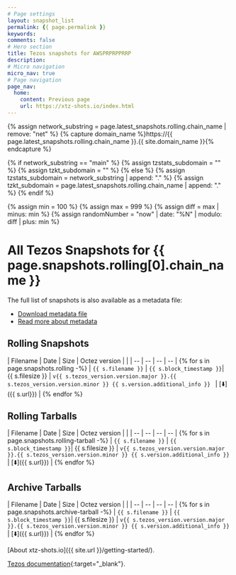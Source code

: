 ```yaml
---
# Page settings
layout: snapshot_list
permalink: {{ page.permalink }}
keywords:
comments: false
# Hero section
title: Tezos snapshots for AWSPRPRPPRRP
description:
# Micro navigation
micro_nav: true
# Page navigation
page_nav:
  home:
    content: Previous page
    url: https://xtz-shots.io/index.html
---
```


{% assign network_substring = page.latest_snapshots.rolling.chain_name | remove: "net" %}
{% capture domain_name %}https://{{ page.latest_snapshots.rolling.chain_name }}.{{ site.domain_name }}{% endcapture %}

{% if network_substring == "main" %}
  {% assign tzstats_subdomain = "" %}
  {% assign tzkt_subdomain = "" %}
{% else %}
  {% assign tzstats_subdomain = network_substring | append: "." %}
  {% assign tzkt_subdomain = page.latest_snapshots.rolling.chain_name | append: "." %}
{% endif %}

{% assign min = 100 %}
{% assign max = 999 %}
{% assign diff = max | minus: min %}
{% assign randomNumber = "now" | date: "%N" | modulo: diff | plus: min %}

# All Tezos Snapshots for {{ page.snapshots.rolling[0].chain_name }}

The full list of snapshots is also available as a metadata file:
* [Download metadata file](https://xtz-shots.io/tezos-snapshots.json)
* [Read more about metadata](/getting-started/#xtz-shots-metadata)

## Rolling Snapshots

| Filename | Date | Size | Octez version | |
| -- | -- | -- | -- |
{% for s in page.snapshots.rolling -%}
| `{{ s.filename }}` | `{{ s.block_timestamp }}`| {{ s.filesize }} | `v{{ s.tezos_version.version.major }}.{{ s.tezos_version.version.minor }} {{ s.version.additional_info }} ` | [⬇️]({{ s.url}}) |
{% endfor %}

## Rolling Tarballs

| Filename | Date | Size | Octez version | |
| -- | -- | -- | -- |
{% for s in page.snapshots.rolling-tarball -%}
| `{{ s.filename }}` | `{{ s.block_timestamp }}`| {{ s.filesize }} | `v{{ s.tezos_version.version.major }}.{{ s.tezos_version.version.minor }} {{ s.version.additional_info }} ` | [⬇️]({{ s.url}}) |
{% endfor %}

## Archive Tarballs

| Filename | Date | Size | Octez version | |
| -- | -- | -- | -- |
{% for s in page.snapshots.archive-tarball -%}
| `{{ s.filename }}` | `{{ s.block_timestamp }}`| {{ s.filesize }} | `v{{ s.tezos_version.version.major }}.{{ s.tezos_version.version.minor }} {{ s.version.additional_info }} ` | [⬇️]({{ s.url}}) |
{% endfor %}

[About xtz-shots.io]({{ site.url }}/getting-started/).

[Tezos documentation](https://tezos.gitlab.io/user/snapshots.html){:target="\_blank"}.
